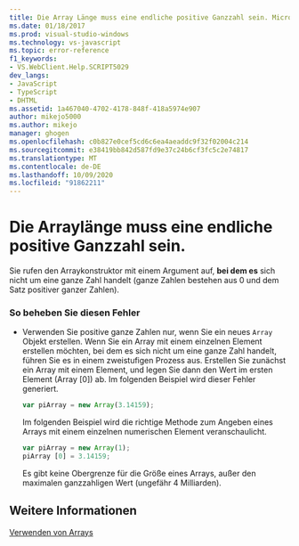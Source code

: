 ```yaml
---
title: Die Array Länge muss eine endliche positive Ganzzahl sein. Microsoft-Dokumentation
ms.date: 01/18/2017
ms.prod: visual-studio-windows
ms.technology: vs-javascript
ms.topic: error-reference
f1_keywords:
- VS.WebClient.Help.SCRIPT5029
dev_langs:
- JavaScript
- TypeScript
- DHTML
ms.assetid: 1a467040-4702-4178-848f-418a5974e907
author: mikejo5000
ms.author: mikejo
manager: ghogen
ms.openlocfilehash: c0b827e0cef5cd6c6ea4aeaddc9f32f02004c214
ms.sourcegitcommit: e38419bb842d587fd9e37c24b6cf3fc5c2e74817
ms.translationtype: MT
ms.contentlocale: de-DE
ms.lasthandoff: 10/09/2020
ms.locfileid: "91862211"
---
```

# <a name="array-length-must-be-a-finite-positive-integer"></a>Die Arraylänge muss eine endliche positive Ganzzahl sein.
Sie rufen den Arraykonstruktor mit einem Argument auf, **bei dem es** sich nicht um eine ganze Zahl handelt (ganze Zahlen bestehen aus 0 und dem Satz positiver ganzer Zahlen).  
  
### <a name="to-correct-this-error"></a>So beheben Sie diesen Fehler  
  
- Verwenden Sie positive ganze Zahlen nur, wenn Sie ein neues `Array` Objekt erstellen. Wenn Sie ein Array mit einem einzelnen Element erstellen möchten, bei dem es sich nicht um eine ganze Zahl handelt, führen Sie es in einem zweistufigen Prozess aus. Erstellen Sie zunächst ein Array mit einem Element, und legen Sie dann den Wert im ersten Element (Array [0]) ab. Im folgenden Beispiel wird dieser Fehler generiert.  
  
    ```JavaScript  
    var piArray = new Array(3.14159);  
    ```  
  
     Im folgenden Beispiel wird die richtige Methode zum Angeben eines Arrays mit einem einzelnen numerischen Element veranschaulicht.  
  
    ```JavaScript  
    var piArray = new Array(1);  
    piArray [0] = 3.14159;  
    ```  
  
     Es gibt keine Obergrenze für die Größe eines Arrays, außer den maximalen ganzzahligen Wert (ungefähr 4 Milliarden).  
  
## <a name="see-also"></a>Weitere Informationen  
 [Verwenden von Arrays](https://developer.mozilla.org/docs/Learn/JavaScript/First_steps/Arrays)